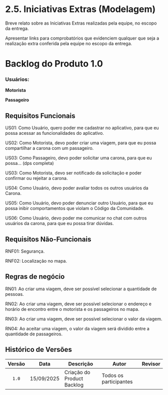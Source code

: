 # 2.5. Iniciativas Extras (Modelagem)

Breve relato sobre as Iniciativas Extras realizadas pela equipe, no escopo da entrega.

Apresentar links para comprobatórios que evidenciem qualquer que seja a realização extra conferida pela equipe no escopo da entrega.

# Backlog do Produto 1.0

### Usuários:

**Motorista**

**Passageiro**

## Requisitos Funcionais

US01: Como Usuário, quero poder me cadastrar no aplicativo, para que eu possa acessar as funcionalidades do aplicativo.

US02: Como Motorista, devo poder criar uma viagem, para que eu possa compartilhar a carona com um passageiro.

US03: Como Passageiro, devo poder solicitar uma carona, para que eu possa... (dps completa)

US03: Como Motorista, devo ser notificado da solicitação e poder confirmar ou rejeitar a carona.

US04: Como Usuário, devo poder avaliar todos os outros usuários da Carona.

US05: Como Usuário, devo poder denunciar outro Usuário, para que eu possa inibir comportamentos que violam o Código da Comunidade.

US06: Como Usuário, devo poder me comunicar no chat com outros usuários da carona, para que eu possa tirar dúvidas.

## Requisitos Não-Funcionais

RNF01: Segurança.

RNF02: Localização no mapa.

## Regras de negócio

RN01: Ao criar uma viagem, deve ser possível selecionar a quantidade de pessoas.

RN02: Ao criar uma viagem, deve ser possível selecionar o endereço e horário de encontro entre o motorista e os passageiros no mapa.

RN03: Ao criar uma viagem, deve ser possível selecionar o valor da viagem.

RN04: Ao aceitar uma viagem, o valor da viagem será dividido entre a quantidade de passageiros.

## Histórico de Versões

| Versão | Data       | Descrição                             | Autor                                                 | Revisor                                               |
| :----: | ---------- | ---------------------------           | ----------------------------------------------------- | ----------------------------------------------------- |
| `1.0`  | 15/09/2025 | Criação do Product Backlog            |  Todos os participantes                               |                                                       | 